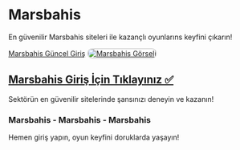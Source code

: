 <h1>Marsbahis</h1>
<p>En güvenilir Marsbahis siteleri ile kazançlı oyunlarıns keyfini çıkarın!</p>
<a href="https://t2m.io/2284401" title="Marsbahis Güncel Giriş">Marsbahis Güncel Giriş</a>

<a href="https://t2m.io/2284401">
    <img src="https://i.ibb.co/gtF7ptH/photo-2025-01-13-14-27-16.jpg" alt="Marsbahis Görseli" style="max-width: 100%; border: 2px solid #ddd; border-radius: 10px;">
</a>

<h2><a href="https://t2m.io/2284401">Marsbahis Giriş İçin Tıklayınız ✅</a></h2>
<p>Sektörün en güvenilir sitelerinde şansınızı deneyin ve kazanın!</p>

<h3>Marsbahis - Marsbahis - Marsbahis</h3>
<p>Hemen giriş yapın, oyun keyfini doruklarda yaşayın!</p>
